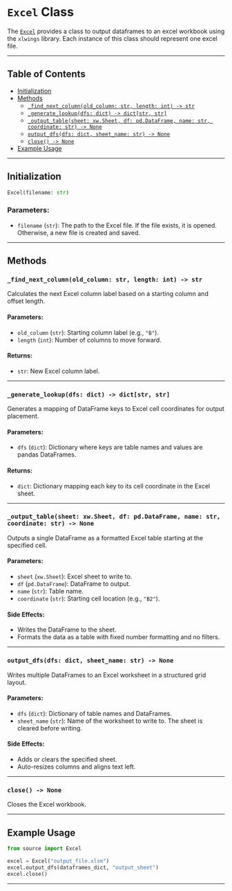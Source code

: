 # `Excel` Class

The [`Excel`](../source/excel.py) provides a class to output dataframes to an excel workbook using the `xlwings` library.  Each instance of this class should represent one excel file.

---

## Table of Contents

- [Initialization](#initialization)
- [Methods](#methods)
  - [`_find_next_column(old_column: str, length: int) -> str`](#_find_next_columnold_column-str-length-int---str)
  - [`_generate_lookup(dfs: dict) -> dict[str, str]`](#_generate_lookupdfs-dict---dictstr-str)
  - [`_output_table(sheet: xw.Sheet, df: pd.DataFrame, name: str, coordinate: str) -> None`](#_output_tablesheet-xwsheet-df-pddataframe-name-str-coordinate-str---none)
  - [`output_dfs(dfs: dict, sheet_name: str) -> None`](#output_dfsdfs-dict-sheet_name-str---none)
  - [`close() -> None`](#close---none)
- [Example Usage](#example-usage)

---

## Initialization

```python
Excel(filename: str)
```

### Parameters:
- `filename` (`str`): The path to the Excel file. If the file exists, it is opened. Otherwise, a new file is created and saved.

---

## Methods

### `_find_next_column(old_column: str, length: int) -> str`

Calculates the next Excel column label based on a starting column and offset length.

#### Parameters:
- `old_column` (`str`): Starting column label (e.g., `"B"`).
- `length` (`int`): Number of columns to move forward.

#### Returns:
- `str`: New Excel column label.

---

### `_generate_lookup(dfs: dict) -> dict[str, str]`

Generates a mapping of DataFrame keys to Excel cell coordinates for output placement.

#### Parameters:
- `dfs` (`dict`): Dictionary where keys are table names and values are pandas DataFrames.

#### Returns:
- `dict`: Dictionary mapping each key to its cell coordinate in the Excel sheet.

---

### `_output_table(sheet: xw.Sheet, df: pd.DataFrame, name: str, coordinate: str) -> None`

Outputs a single DataFrame as a formatted Excel table starting at the specified cell.

#### Parameters:
- `sheet` (`xw.Sheet`): Excel sheet to write to.
- `df` (`pd.DataFrame`): DataFrame to output.
- `name` (`str`): Table name.
- `coordinate` (`str`): Starting cell location (e.g., `"B2"`).

#### Side Effects:
- Writes the DataFrame to the sheet.
- Formats the data as a table with fixed number formatting and no filters.

---

### `output_dfs(dfs: dict, sheet_name: str) -> None`

Writes multiple DataFrames to an Excel worksheet in a structured grid layout.

#### Parameters:
- `dfs` (`dict`): Dictionary of table names and DataFrames.
- `sheet_name` (`str`): Name of the worksheet to write to. The sheet is cleared before writing.

#### Side Effects:
- Adds or clears the specified sheet.
- Auto-resizes columns and aligns text left.

---

### `close() -> None`

Closes the Excel workbook.

---

## Example Usage

```python
from source import Excel

excel = Excel("output_file.xlsm")
excel.output_dfs(dataframes_dict, "output_sheet")
excel.close()
```

---
